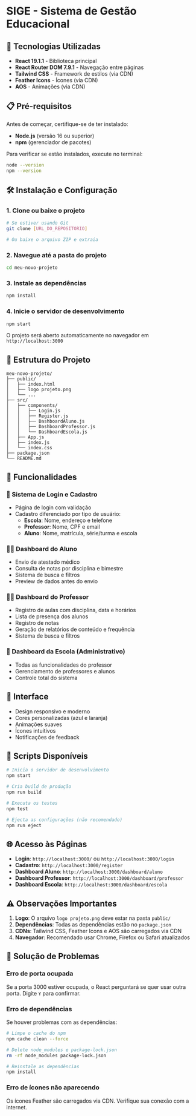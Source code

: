 # SIGE - Sistema de Gestão Educacional

## 🚀 Tecnologias Utilizadas

- **React 19.1.1** - Biblioteca principal
- **React Router DOM 7.9.1** - Navegação entre páginas
- **Tailwind CSS** - Framework de estilos (via CDN)
- **Feather Icons** - Ícones (via CDN)
- **AOS** - Animações (via CDN)

## 📋 Pré-requisitos

Antes de começar, certifique-se de ter instalado:

- **Node.js** (versão 16 ou superior)
- **npm** (gerenciador de pacotes)

Para verificar se estão instalados, execute no terminal:
```bash
node --version
npm --version
```

## 🛠️ Instalação e Configuração

### 1. Clone ou baixe o projeto
```bash
# Se estiver usando Git
git clone [URL_DO_REPOSITORIO]

# Ou baixe o arquivo ZIP e extraia
```

### 2. Navegue até a pasta do projeto
```bash
cd meu-novo-projeto
```

### 3. Instale as dependências
```bash
npm install
```

### 4. Inicie o servidor de desenvolvimento
```bash
npm start
```

O projeto será aberto automaticamente no navegador em `http://localhost:3000`

## 📁 Estrutura do Projeto

```
meu-novo-projeto/
├── public/
│   ├── index.html
│   ├── logo projeto.png
│   └── ...
├── src/
│   ├── components/
│   │   ├── Login.js
│   │   ├── Register.js
│   │   ├── DashboardAluno.js
│   │   ├── DashboardProfessor.js
│   │   └── DashboardEscola.js
│   ├── App.js
│   ├── index.js
│   └── index.css
├── package.json
└── README.md
```

## 🎯 Funcionalidades

### 🔐 Sistema de Login e Cadastro
- Página de login com validação
- Cadastro diferenciado por tipo de usuário:
  - **Escola**: Nome, endereço e telefone
  - **Professor**: Nome, CPF e email
  - **Aluno**: Nome, matrícula, série/turma e escola

### 👨‍🎓 Dashboard do Aluno
- Envio de atestado médico
- Consulta de notas por disciplina e bimestre
- Sistema de busca e filtros
- Preview de dados antes do envio

### 👨‍🏫 Dashboard do Professor
- Registro de aulas com disciplina, data e horários
- Lista de presença dos alunos
- Registro de notas
- Geração de relatórios de conteúdo e frequência
- Sistema de busca e filtros

### 🏫 Dashboard da Escola (Administrativo)
- Todas as funcionalidades do professor
- Gerenciamento de professores e alunos
- Controle total do sistema

## 🎨 Interface

- Design responsivo e moderno
- Cores personalizadas (azul e laranja)
- Animações suaves
- Ícones intuitivos
- Notificações de feedback

## 🔧 Scripts Disponíveis

```bash
# Inicia o servidor de desenvolvimento
npm start

# Cria build de produção
npm run build

# Executa os testes
npm test

# Ejecta as configurações (não recomendado)
npm run eject
```

## 🌐 Acesso às Páginas

- **Login**: `http://localhost:3000/` ou `http://localhost:3000/login`
- **Cadastro**: `http://localhost:3000/register`
- **Dashboard Aluno**: `http://localhost:3000/dashboard/aluno`
- **Dashboard Professor**: `http://localhost:3000/dashboard/professor`
- **Dashboard Escola**: `http://localhost:3000/dashboard/escola`

## ⚠️ Observações Importantes

1. **Logo**: O arquivo `logo projeto.png` deve estar na pasta `public/`
2. **Dependências**: Todas as dependências estão no `package.json`
3. **CDNs**: Tailwind CSS, Feather Icons e AOS são carregados via CDN
4. **Navegador**: Recomendado usar Chrome, Firefox ou Safari atualizados

## 🐛 Solução de Problemas

### Erro de porta ocupada
Se a porta 3000 estiver ocupada, o React perguntará se quer usar outra porta. Digite `Y` para confirmar.

### Erro de dependências
Se houver problemas com as dependências:
```bash
# Limpe o cache do npm
npm cache clean --force

# Delete node_modules e package-lock.json
rm -rf node_modules package-lock.json

# Reinstale as dependências
npm install
```

### Erro de ícones não aparecendo
Os ícones Feather são carregados via CDN. Verifique sua conexão com a internet.

